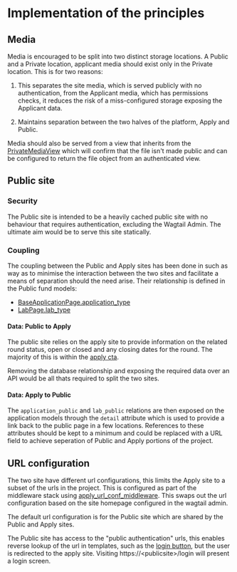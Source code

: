 # Implementation of the principles

## Media

Media is encouraged to be split into two distinct storage locations. A Public and a Private location, applicant media should exist only in the Private location. This is for two reasons:

1. This separates the site media, which is served publicly with no authentication, from the Applicant media, which has permissions checks, it reduces the risk of a miss-configured storage exposing the Applicant data.

2. Maintains separation between the two halves of the platform, Apply and Public.

Media should also be served from a view that inherits from the [PrivateMediaView](https://github.com/HyphaApp/hypha/blob/master/hypha/apply/utils/storage.py) which will confirm that the file isn't made public and can be configured to return the file object from an authenticated view.

## Public site

### Security
The Public site is intended to be a heavily cached public site with no behaviour that requires authentication, excluding the Wagtail Admin. The ultimate aim would be to serve this site statically. 

### Coupling
The coupling between the Public and Apply sites has been done in such as way as to minimise the interaction between the two sites and facilitate a means of separation should the need arise. Their relationship is defined in the Public fund models:

* [BaseApplicationPage.application_type](https://github.com/HyphaApp/hypha/blob/master/hypha/public/funds/models.py)
* [LabPage.lab_type](https://github.com/HyphaApp/hypha/blob/master/hypha/public/funds/models.py)

#### Data: Public to Apply
The public site relies on the apply site to provide information on the related round status, open or closed and any closing dates for the round. The majority of this is within the [apply cta](https://github.com/HyphaApp/hypha/blob/master/hypha/public/funds/templates/public_funds/includes/fund_apply_cta.html). 

Removing the database relationship and exposing the required data over an API would be all thats required to split the two sites.

#### Data: Apply to Public
The `application_public` and `lab_public` relations are then exposed on the application models through the `detail` attribute which is used to provide a link back to the public page in a few locations. References to these attributes should be kept to a minimum and could be replaced with a URL field to achieve seperation of Public and Apply portions of the project.

## URL configuration

The two site have different url configurations, this limits the Apply site to a subset of the urls in the project. This is configured as part of the middleware stack using [apply_url_conf_middleware](https://github.com/HyphaApp/hypha/blob/master/hypha/apply/middleware.py). This swaps out the url configuration based on the site homepage configured in the wagtail admin.

The default url configuration is for the Public site which are shared by the Public and Apply sites.

The Public site has access to the "public authentication" urls, this enables reverse lookup of the url in templates, such as the [login button](https://github.com/HyphaApp/hypha/blob/master/hypha/public/utils/templates/utils/includes/login_button.html), but the user is redirected to the apply site. Visiting https://<publicsite\>/login will present a login screen.
